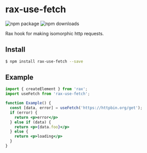 # rax-use-fetch
<img src="https://img.shields.io/npm/v/rax-use-fetch.svg" alt="npm package" />
<img src="https://img.shields.io/npm/dm/rax-use-fetch.svg" alt="npm downloads" />

Rax hook for making isomorphic http requests.

## Install

```bash
$ npm install rax-use-fetch --save
```

## Example

```jsx
import { createElement } from 'rax';
import useFetch from 'rax-use-fetch';

function Example() {
  const [data, error] = useFetch('https://httpbin.org/get');
  if (error) {
    return <p>error</p>
  } else if (data) {
    return <p>{data.foo}</p>
  } else {
    return <p>loading</p>
  }
}
```
